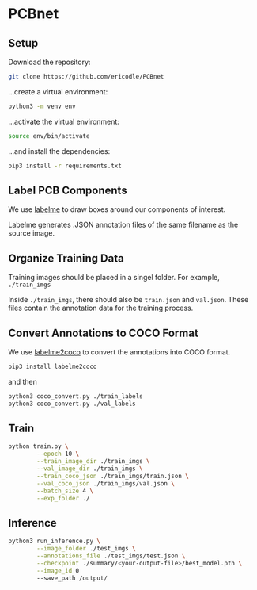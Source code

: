 # PCBnet

## Setup

Download the repository:

```sh
git clone https://github.com/ericodle/PCBnet
```

...create a virtual environment:

```sh
python3 -m venv env
```

...activate the virtual environment:


```sh
source env/bin/activate
```

...and install the dependencies:

  ```sh
pip3 install -r requirements.txt
  ```

## Label PCB Components

We use [labelme](https://github.com/wkentaro/labelme) to draw boxes around our components of interest.

Labelme generates .JSON annotation files of the same filename as the source image.

## Organize Training Data

Training images should be placed in a singel folder.
For example, `./train_imgs`

Inside `./train_imgs`, there should also be `train.json` and `val.json`.
These files contain the annotation data for the training process.


## Convert Annotations to COCO Format

We use [labelme2coco](https://github.com/fcakyon/labelme2coco) to convert the annotations into COCO format.

```sh
pip3 install labelme2coco
```

and then 

```sh
python3 coco_convert.py ./train_labels
python3 coco_convert.py ./val_labels
```

## Train

```sh
python train.py \
        --epoch 10 \
        --train_image_dir ./train_imgs \
        --val_image_dir ./train_imgs \
        --train_coco_json ./train_imgs/train.json \
        --val_coco_json ./train_imgs/val.json \
        --batch_size 4 \
        --exp_folder ./
```

## Inference

```sh
python3 run_inference.py \
        --image_folder ./test_imgs \
        --annotations_file ./test_imgs/test.json \
        --checkpoint ./summary/<your-output-file>/best_model.pth \
        --image_id 0
        --save_path /output/
```